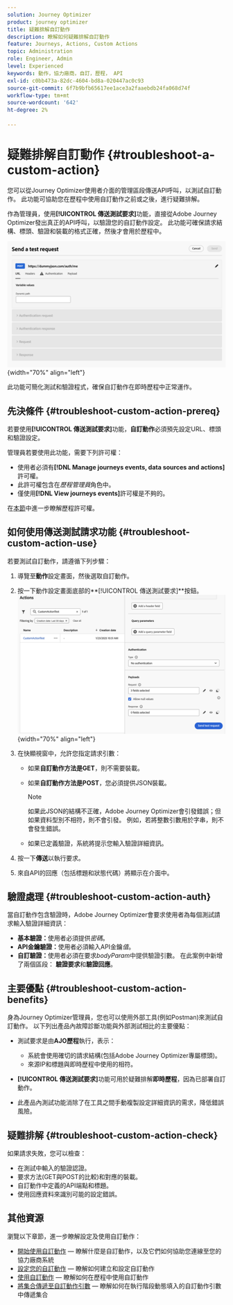```yaml
---
solution: Journey Optimizer
product: journey optimizer
title: 疑難排解自訂動作
description: 瞭解如何疑難排解自訂動作
feature: Journeys, Actions, Custom Actions
topic: Administration
role: Engineer, Admin
level: Experienced
keywords: 動作，協力廠商，自訂，歷程， API
exl-id: c0bb473a-82dc-4604-bd8a-020447ac0c93
source-git-commit: 6f7b9bfb65617ee1ace3a2faaebdb24fa068d74f
workflow-type: tm+mt
source-wordcount: '642'
ht-degree: 2%

---
```


# 疑難排解自訂動作 {#troubleshoot-a-custom-action}

您可以從Journey Optimizer使用者介面的管理區段傳送API呼叫，以測試自訂動作。 此功能可協助您在歷程中使用自訂動作之前或之後，進行疑難排解。

作為管理員，使用&#x200B;**[!UICONTROL 傳送測試要求]**&#x200B;功能，直接從Adobe Journey Optimizer發出真正的API呼叫，以驗證您的自訂動作設定。 此功能可確保請求結構、標頭、驗證和裝載的格式正確，然後才會用於歷程中。

![](assets/send-test-request.png){width="70%" align="left"}

此功能可簡化測試和驗證程式，確保自訂動作在即時歷程中正常運作。

## 先決條件 {#troubleshoot-custom-action-prereq}

若要使用&#x200B;**[!UICONTROL 傳送測試要求]**&#x200B;功能，**自訂動作**&#x200B;必須預先設定URL、標頭和驗證設定。

管理員若要使用此功能，需要下列許可權：

* 使用者必須有&#x200B;**[!DNL Manage journeys events, data sources and actions]**&#x200B;許可權。
* 此許可權包含在&#x200B;*歷程管理員*&#x200B;角色中。
* 僅使用&#x200B;**[!DNL View journeys events]**&#x200B;許可權是不夠的。

在[本節](../administration/high-low-permissions.md#journey-capability)中進一步瞭解歷程許可權。

## 如何使用傳送測試請求功能 {#troubleshoot-custom-action-use}

若要測試自訂動作，請遵循下列步驟：

1. 導覽至&#x200B;**動作**&#x200B;設定畫面，然後選取自訂動作。
1. 按一下動作設定畫面底部的&#x200B;**[!UICONTROL 傳送測試要求]**按鈕。
   ![在動作設定面板中傳送測試要求按鈕](assets/test-request.png){width="70%" align="left"}
1. 在快顯視窗中，允許您指定請求引數：

   * 如果&#x200B;**自訂動作方法是GET**，則不需要裝載。
   * 如果&#x200B;**自訂動作方法是POST**，您必須提供JSON裝載。

     >[!NOTE]
     >
     >如果此JSON的結構不正確，Adobe Journey Optimizer會引發錯誤；但如果資料型別不相符，則不會引發。 例如，若將整數引數用於字串，則不會發生錯誤。

   * 如果已定義驗證，系統將提示您輸入驗證詳細資訊。

1. 按一下&#x200B;**傳送**&#x200B;以執行要求。
1. 來自API的回應（包括標題和狀態代碼）將顯示在介面中。

## 驗證處理 {#troubleshoot-custom-action-auth}

當自訂動作包含驗證時，Adobe Journey Optimizer會要求使用者為每個測試請求輸入驗證詳細資訊：

* **基本驗證：**&#x200B;使用者必須提供&#x200B;*密碼*。
* **API金鑰驗證：**&#x200B;使用者必須輸入API金鑰&#x200B;*值*。
* **自訂驗證：**&#x200B;使用者必須在要求&#x200B;*bodyParam*&#x200B;中提供驗證引數。 在此案例中新增了兩個區段： **驗證要求**&#x200B;和&#x200B;**驗證回應**。

## 主要優點 {#troubleshoot-custom-action-benefits}

身為Journey Optimizer管理員，您也可以使用外部工具(例如Postman)來測試自訂動作。 以下列出產品內故障診斷功能與外部測試相比的主要優點：

* 測試要求是由&#x200B;**AJO歷程**&#x200B;執行，表示：

   * 系統會使用確切的請求結構(包括Adobe Journey Optimizer專屬標頭)。
   * 來源IP和標題與即時歷程中使用的相符。

* **[!UICONTROL 傳送測試要求]**&#x200B;功能可用於疑難排解&#x200B;**即時歷程**，因為已部署自訂動作。

* 此產品內測試功能消除了在工具之間手動複製設定詳細資訊的需求，降低錯誤風險。

## 疑難排解 {#troubleshoot-custom-action-check}

如果請求失敗，您可以檢查：

* 在測試中輸入的驗證認證。
* 要求方法(GET與POST的比較)和對應的裝載。
* 自訂動作中定義的API端點和標題。
* 使用回應資料來識別可能的設定錯誤。

## 其他資源

瀏覽以下章節，進一步瞭解設定及使用自訂動作：

* [開始使用自訂動作](../action/action.md) — 瞭解什麼是自訂動作，以及它們如何協助您連線至您的協力廠商系統
* [設定您的自訂動作](../action/about-custom-action-configuration.md) — 瞭解如何建立和設定自訂動作
* [使用自訂動作](../building-journeys/using-custom-actions.md) — 瞭解如何在歷程中使用自訂動作
* [將集合傳遞至自訂動作引數](../building-journeys/collections.md) — 瞭解如何在執行階段動態填入的自訂動作引數中傳遞集合

